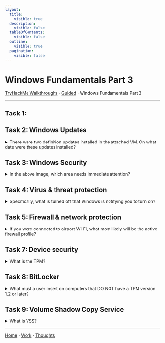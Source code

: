 ```yaml
---
layout:
  title:
    visible: true
  description:
    visible: false
  tableOfContents:
    visible: false
  outline:
    visible: true
  pagination:
    visible: false
---
```


# Windows Fundamentals Part 3

[TryHackMe Walkthroughs](./) ⋅ [Guided](../) ⋅ Windows Fundamentals Part 3

***

## Task 1:

## Task 2: Windows Updates

<details>
  <summary>There were two definition updates installed in the attached VM. On what date were these updates installed?</summary>
</details>

## Task 3: Windows Security

<details>
  <summary>In the above image, which area needs immediate attention?</summary>
  Virus & threat protection
</details>

## Task 4: Virus & threat protection

<details>

<summary>Specifically, what is turned off that Windows is notifying you to turn on?</summary>

Real-time protection

</details>

## Task 5: Firewall & network protection

<details>

<summary>If you were connected to airport Wi-Fi, what most likely will be the active firewall profile?</summary>

Public network

</details>

## Task 7: Device security

<details>

<summary>What is the TPM?</summary>

Trusted Platform Module

</details>

## Task 8: BitLocker

<details>

<summary>What must a user insert on computers that DO NOT have a TPM version 1.2 or later?</summary>

USB startup key

This information can be found in [Microsoft's Bitlocker documentation](https://learn.microsoft.com/en-us/windows/security/operating-system-security/data-protection/bitlocker/#bitlocker-and-tpm).

</details>

## Task 9: Volume Shadow Copy Service

<details>

<summary>What is VSS?</summary>

Volume Shadow Copy Service

</details>

***

[Home](https://app.gitbook.com/o/0kO27okC5uVB9ALX3rho/s/036xtfEIzcEdGegONXWM/) ⋅ [Work](https://app.gitbook.com/o/0kO27okC5uVB9ALX3rho/s/WaFS755Q4sf02CxLcghQ/) ⋅ [Thoughts](https://app.gitbook.com/o/0kO27okC5uVB9ALX3rho/s/s4QQPMntQ25hmJToKSOu/)
